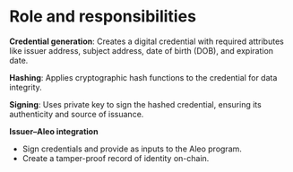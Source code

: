 # Role and responsibilities

**Credential generation**: Creates a digital credential with required attributes like issuer address, subject address, date of birth (DOB), and expiration date.

**Hashing**: Applies cryptographic hash functions to the credential for data integrity.

**Signing**: Uses private key to sign the hashed credential, ensuring its authenticity and source of issuance.

**Issuer–Aleo integration**

* Sign credentials and provide as inputs to the Aleo program.
* Create a tamper-proof record of identity on-chain.
